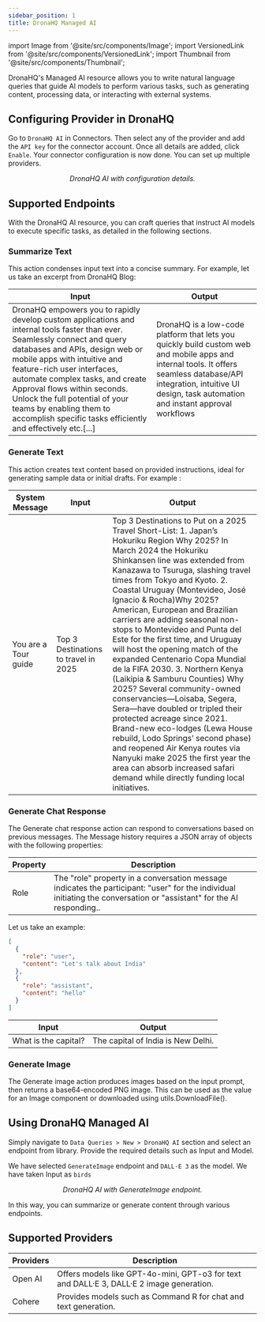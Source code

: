 ```yaml
---
sidebar_position: 1
title: DronaHQ Managed AI
---
```

import Image from '@site/src/components/Image';
import VersionedLink from '@site/src/components/VersionedLink';
import Thumbnail from '@site/src/components/Thumbnail';

DronaHQ's Managed AI resource allows you to write natural language queries that guide AI models to perform various tasks, such as generating content, processing data, or interacting with external systems.

## Configuring Provider in DronaHQ

Go to `DronaHQ AI` in Connectors. Then select any of the provider and add the `API key` for the connector account. Once all details are added, click `Enable`. Your connector configuration is now done. You can set up multiple providers.

<figure>
  <Thumbnail src="/img/reference/connectors/dronahq-managed-ai/configuration.png" alt="DronaHQ AI with configuration details." />
  <figcaption align = "center"><i>DronaHQ AI with configuration details.</i></figcaption>
</figure>

## Supported Endpoints

With the DronaHQ AI resource, you can craft queries that instruct AI models to execute specific tasks, as detailed in the following sections.


### Summarize Text
This action condenses input text into a concise summary. For example, let us take an excerpt from DronaHQ Blog:

|  Input                                       | Output                                              |
|----------------------------------------------|-----------------------------------------------------|
| DronaHQ empowers you to rapidly develop custom applications and internal tools faster than ever. Seamlessly connect and query databases and APIs, design web or mobile apps with intuitive and feature-rich user interfaces, automate complex tasks, and create Approval flows within seconds. Unlock the full potential of your teams by enabling them to accomplish specific tasks efficiently and effectively etc.[...]      | DronaHQ is a low-code platform that lets you quickly build custom web and mobile apps and internal tools. It offers seamless database/API integration, intuitive UI design, task automation and instant approval workflows



### Generate Text
This action creates text content based on provided instructions, ideal for generating sample data or initial drafts. For example :

|System Message   |  Input                | Output                                                                   |
|---------------|-------------------------|--------------------------------------------------------------------------|
| You are a Tour guide    | Top 3 Destinations to travel in 2025 | Top 3 Destinations to Put on a 2025 Travel Short-List: 1. Japan’s Hokuriku Region  Why 2025?  In March 2024 the Hokuriku Shinkansen line was extended from Kanazawa to Tsuruga, slashing travel times from Tokyo and Kyoto. 2. Coastal Uruguay (Montevideo, José Ignacio & Rocha)Why 2025?  American, European and Brazilian carriers are adding seasonal non-stops to Montevideo and Punta del Este for the first time, and Uruguay will host the opening match of the expanded Centenario Copa Mundial de la FIFA 2030. 3. Northern Kenya (Laikipia & Samburu Counties) Why 2025?  Several community-owned conservancies—Loisaba, Segera, Sera—have doubled or tripled their protected acreage since 2021. Brand-new eco-lodges (Lewa House rebuild, Lodo Springs’ second phase) and reopened Air Kenya routes via Nanyuki make 2025 the first year the area can absorb increased safari demand while directly funding local initiatives.       |




### Generate Chat Response

The Generate chat response action can respond to conversations based on previous messages. The Message history requires a JSON array of objects with the following properties:

|  Property      | Description                                             |
|----------------|---------------------------------------------------------|
| Role           | The "role" property in a conversation message indicates the participant: "user" for the individual initiating the conversation or "assistant" for the AI responding..                  |

Let us take an example:

```json
[
  {
    "role": "user",
    "content": "Let's talk about India"
  },
  {
    "role": "assistant",
    "content": "hello"
  }
]

```

|  Input                                       | Output                                              |
|----------------------------------------------|-----------------------------------------------------|
| What is the capital?                         | The capital of India is New Delhi.                  |






### Generate Image
The Generate image action produces images based on the input prompt, then returns a base64-encoded PNG image. This can be used as the value for an Image component or downloaded using utils.DownloadFile(). 


## Using DronaHQ Managed AI

Simply navigate to `Data Queries > New > DronaHQ AI` section and select an endpoint from library. Provide the required details such as Input and Model.

We have selected `GenerateImage` endpoint and `DALL·E 3` as the model. We have taken Input as `birds`

<figure>
  <Thumbnail src="/img/reference/connectors/dronahq-managed-ai/generateimage2.png" alt="DronaHQ AI with GenerateImage endpoint." />
  <figcaption align = "center"><i>DronaHQ AI with GenerateImage endpoint.</i></figcaption>
</figure>

In this way, you can summarize or generate content through various endpoints.

## Supported Providers
 
|  Providers    | Description                                                                              |
|---------------|------------------------------------------------------------------------------------------|
| Open AI       | Offers models like GPT-4o-mini, GPT-o3 for text and DALL·E 3, DALL·E 2  image generation.|
| Cohere        | 	Provides models such as Command R for chat and text generation.                        |

